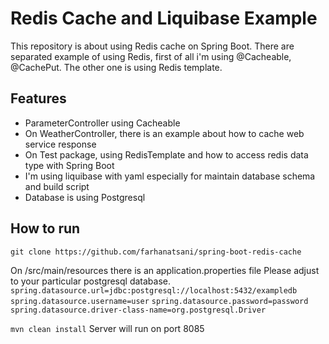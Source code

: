 # Redis Cache and Liquibase Example

This repository is about using Redis cache on Spring Boot. There are separated example of using Redis, first of all i'm  using @Cacheable, @CachePut. The other one is using Redis template.

## Features

- ParameterController using Cacheable
- On WeatherController, there is an example about how to cache web service response
- On Test package, using RedisTemplate and how to access redis data type with Spring Boot
- I'm using liquibase with yaml especially for maintain database schema and build script
- Database is using Postgresql

## How to run
`git clone https://github.com/farhanatsani/spring-boot-redis-cache`

On /src/main/resources there is an application.properties file
Please adjust to your particular postgresql database.
`spring.datasource.url=jdbc:postgresql://localhost:5432/exampledb`
`spring.datasource.username=user`
`spring.datasource.password=password`
`spring.datasource.driver-class-name=org.postgresql.Driver`

`mvn clean install`
Server will run on port 8085